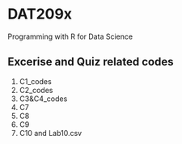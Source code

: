 # DAT209x
Programming with R for Data Science

## Excerise and Quiz related codes
1. C1_codes
2. C2_codes
3. C3&C4_codes
4. C7
5. C8
6. C9
7. C10 and Lab10.csv